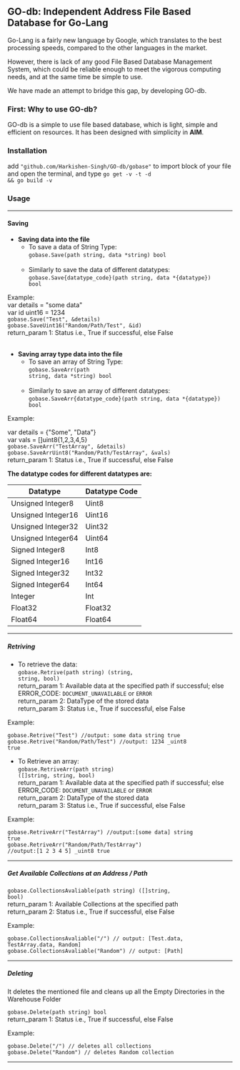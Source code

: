 <h2>GO-db: Independent Address File Based Database for Go-Lang</h2>

Go-Lang is a fairly new language by Google, which translates to the best processing speeds, compared to the other languages
in the market.

However, there is lack of any good File Based Database Management System, which could be reliable enough to meet the vigorous 
computing needs, and at the same time be simple to use.

We have made an attempt to bridge this gap, by developing GO-db.

<h3>First: Why to use GO-db?</h3>

GO-db is a simple to use file based database, which is light, simple and efficient on resources. It has been designed with 
simplicity in <strong>AIM</strong>. 

<h3>Installation</h3>

add <code>"github.com/Harkishen-Singh/GO-db/gobase"</code> to import block of your file and open the terminal, and type <code>go get -v -t -d && go build -v</code>

<h3>Usage</h3>

<hr>

<h4>Saving</h4>

* **Saving data into the file**
  * To save a data of String Type:  
<code>gobase.Save(path string, data *string) bool</code><br><br>
  * Similarly to save the data of different datatypes:<br>
<code>gobase.Save{datatype_code}(path string, data *{datatype}) bool</code><br>

Example:
<br>
var details = "some data"<br>
var id uint16 = 1234<br>
<code>gobase.Save("Test", &details)</code><br>
<code>gobase.SaveUint16("Random/Path/Test", &id)</code>
<br>return_param 1: Status i.e., True if successful, else False<br>
<br>

* **Saving array type data into the file**
  * To save an array of String Type:<br>
<code>gobase.SaveArr(path string, data *string) bool</code><br><br>
  * Similarly to save an array of different datatypes:<br>
<code>gobase.SaveArr{datatype_code}(path string, data *{datatype}) bool</code><br>

Example:<br>

var details = {"Some", "Data"}<br>
var vals = []uint8{1,2,3,4,5}<br>
<code>gobase.SaveArr("TestArray", &details)</code><br>
<code>gobase.SaveArrUint8("Random/Path/TestArray", &vals)</code>
<br>return_param 1: Status i.e., True if successful, else False

**The datatype codes for different datatypes are:**<br>

Datatype | Datatype Code
-------- | -------------
Unsigned Integer8 | Uint8
Unsigned Integer16 | Uint16
Unsigned Integer32 | Uint32
Unsigned Integer64 | Uint64
Signed Integer8 | Int8
Signed Integer16 | Int16
Signed Integer32 | Int32
Signed Integer64 | Int64
Integer | Int
Float32 | Float32
Float64 | Float64

<hr>

<h5>Retriving</h5>

* To retrieve the data:<br>
<code>gobase.Retrive(path string) (string, string, bool)</code>
<br>return_param 1: Available data at the specified path if successful; else ERROR_CODE: ```DOCUMENT_UNAVAILABLE``` or ```ERROR```
<br>return_param 2: DataType of the stored data
<br>return_param 3: Status i.e., True if successful, else False

Example:

<code>gobase.Retrive("Test") //output: some data string true</code> <br>
<code>gobase.Retrive("Random/Path/Test") //output: 1234 _uint8 true</code>

* To Retrieve an array:<br>
<code>gobase.RetriveArr(path string) ([]string, string, bool)</code>
<br>return_param 1: Available data at the specified path if successful; else ERROR_CODE: ```DOCUMENT_UNAVAILABLE``` or ```ERROR```
<br>return_param 2: DataType of the stored data
<br>return_param 3: Status i.e., True if successful, else False

Example:

<code>gobase.RetriveArr("TestArray") //output:[some data] string true</code> <br>
<code>gobase.RetriveArr("Random/Path/TestArray") //output:[1 2 3 4 5] _uint8 true </code>


<hr>

<h5>Get Available Collections at an Address / Path</h5>

<code>gobase.CollectionsAvaliable(path string) ([]string, bool)</code>
<br>return_param 1: Available Collections at the specified path
<br>return_param 2: Status i.e., True if successful, else False

Example:

<code>gobase.CollectionsAvaliable("/")  // output: [Test.data, TestArray.data, Random]</code><br>
<code>gobase.CollectionsAvaliable("Random") // output: [Path]</code>

<hr>

<h5>Deleting</h5>
<p>It deletes the mentioned file and cleans up all the Empty Directories in the Warehouse Folder</p>
<code>gobase.Delete(path string) bool</code>
<br>return_param 1: Status i.e., True if successful, else False

Example:

<code>gobase.Delete("/")  // deletes all collections</code><br>
<code>gobase.Delete("Random") // deletes Random collection</code>

<hr>



